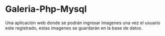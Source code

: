 # Galeria-Php-Mysql
Una aplicación web donde se podrán ingresar imagenes una vez el usuario este registrado, estas imagenes se guardarán en la base de datos.
